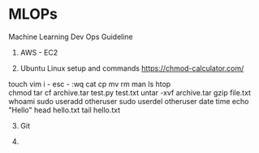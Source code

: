 # MLOPs
Machine Learning Dev Ops Guideline

1. AWS - EC2

2. Ubuntu Linux setup and commands
   https://chmod-calculator.com/
   
touch   vim i - esc - :wq   cat   cp   mv   rm    man ls    htop    
chmod     tar cf archive.tar test.py test.txt    untar -xvf archive.tar    gzip file.txt    whoami    sudo useradd otheruser    sudo userdel otheruser    date    time    echo "Hello"    head hello.txt    tail hello.txt

3. Git

4. 
